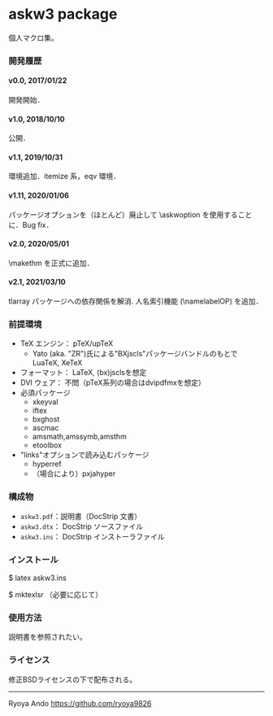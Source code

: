 
askw3 package
=================

個人マクロ集。

### 開発履歴

#### v0.0, 2017/01/22
開発開始．
#### v1.0, 2018/10/10
公開．
#### v1.1, 2019/10/31
環境追加．itemize 系，eqv 環境．
#### v1.11, 2020/01/06
パッケージオプションを（ほとんど）廃止して \askwoption を使用することに．Bug
fix．
#### v2.0, 2020/05/01
\makethm を正式に追加．
#### v2.1, 2021/03/10
tlarray パッケージへの依存関係を解消. 人名索引機能 (\namelabelOP) を追加．

### 前提環境

* TeX エンジン： pTeX/upTeX
	- Yato (aka. "ZR")氏による"BXjscls"パッケージバンドルのもとで　LuaTeX, XeTeX
* フォーマット： LaTeX, (bx)jsclsを想定
* DVI ウェア： 不問（pTeX系列の場合はdvipdfmxを想定）
* 必須パッケージ
	- xkeyval
	- iftex
	- bxghost
	- ascmac
	- amsmath,amssymb,amsthm
	- etoolbox
* "links"オプションで読み込むパッケージ
	- hyperref
	- （場合により）pxjahyper

### 構成物
* `askw3.pdf`：説明書（DocStrip 文書）
* `askw3.dtx`： DocStrip ソースファイル
* `askw3.ins`： DocStrip インストーラファイル

### インストール

$ latex askw3.ins

$ mktexlsr	（必要に応じて）

### 使用方法

説明書を参照されたい。

### ライセンス

修正BSDライセンスの下で配布される。

------------------------
Ryoya Ando
https://github.com/ryoya9826
